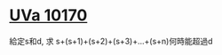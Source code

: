 # [UVa 10170](https://vjudge.net/problem/UVA-10170)  

給定s和d, 求 s+(s+1)+(s+2)+(s+3)+...+(s+n)何時能超過d
